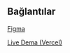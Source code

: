 ## Bağlantılar

[Figma](https://www.figma.com/file/4iHJTkLvkt3YZIctt88x26/Kripto-Para-Takip-Uygulamas%C4%B1)

[Live Dema (Vercel)](https://kripto-para-takip-uygulamasi.vercel.app/)